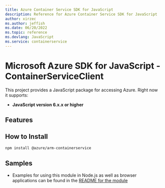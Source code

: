 ```yaml
---
title: Azure Container Service SDK for JavaScript
description: Reference for Azure Container Service SDK for JavaScript
author: xirzec
ms.author: jeffish
ms.date: 06/20/2022
ms.topic: reference
ms.devlang: JavaScript
ms.service: containerservice
---
```

# Microsoft Azure SDK for JavaScript - ContainerServiceClient
This project provides a JavaScript package for accessing Azure. Right now it supports:
- **JavaScript version 6.x.x or higher**

## Features


## How to Install

```bash
npm install @azure/arm-containerservice
```

## Samples

* Examples for using this module in Node.js as well as browser applications can be found in the [README for the module](https://www.npmjs.com/package/@azure/arm-containerservice)

